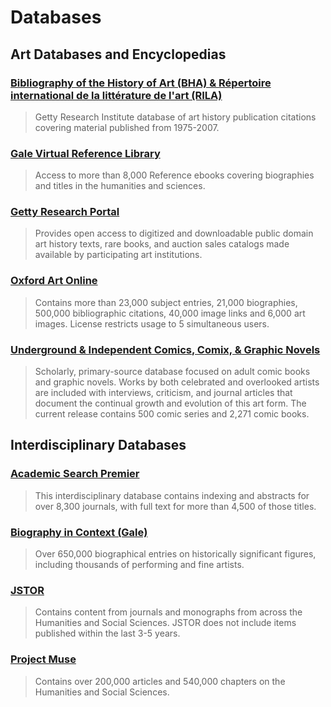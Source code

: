 # Databases

## Art Databases and Encyclopedias

### [Bibliography of the History of Art \(BHA\) & **Répertoire international de la littérature de l'art \(RILA\)**](https://primo.getty.edu/primo-explore/search?vid=BHA)

> Getty Research Institute database of art history publication citations covering material published from 1975-2007.

### [Gale Virtual Reference Library](http://summit.csuci.edu:2048/login?url=http://infotrac.galegroup.com/itweb/csuci?db=GVRL)

> Access to more than 8,000 Reference ebooks covering biographies and titles in the humanities and sciences.

### [Getty Research Portal](http://portal.getty.edu/portal/landing)

> Provides open access to digitized and downloadable public domain art history texts, rare books, and auction sales catalogs made available by participating art institutions.

### [Oxford Art Online](http://summit.csuci.edu:2048/login?url=http://www.oxfordartonline.com)

> Contains more than 23,000 subject entries, 21,000 biographies, 500,000 bibliographic citations, 40,000 image links and 6,000 art images. License restricts usage to 5 simultaneous users.

### [Underground & Independent Comics, Comix, & Graphic Novels](http://summit.csuci.edu:2048/login?url=http://comx.alexanderstreet.com/)

> Scholarly, primary-source database focused on adult comic books and graphic novels. Works by both celebrated and overlooked artists are included with interviews, criticism, and journal articles that document the continual growth and evolution of this art form. The current release contains 500 comic series and 2,271 comic books.

## Interdisciplinary Databases

### [Academic Search Premier](http://summit.csuci.edu:2048/login?url=http://search.ebscohost.com/login.aspx?authtype=ip,uid&profile=ehost&defaultdb=aph)

> This interdisciplinary database contains indexing and abstracts for over 8,300 journals, with full text for more than 4,500 of those titles.

### [Biography in Context \(Gale\)](http://summit.csuci.edu/login?url=http://infotrac.galegroup.com/itweb/csuci?db=BIC1)

> Over 650,000 biographical entries on historically significant figures, including thousands of performing and fine artists.

### [JSTOR](http://summit.csuci.edu:2048/login?url=http://www.jstor.org/search)

> Contains content from journals and monographs from across the Humanities and Social Sciences.  JSTOR does not include items published within the last 3-5 years.

### [Project Muse](http://summit.csuci.edu:2048/login?url=http://muse.jhu.edu/)

> Contains over 200,000 articles and 540,000 chapters on the Humanities and Social Sciences.



